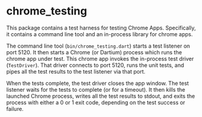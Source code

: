 # chrome_testing

This package contains a test harness for testing Chrome Apps. Specifically, it
contains a command line tool and an in-process library for chrome apps.

The command line tool (`bin/chrome_testing.dart`) starts a test listener on port
5120. It then starts a Chrome (or Dartium) process which runs the chrome app
under test. This chrome app invokes the in-process test driver (`TestDriver`).
That driver connects to port 5120, runs the unit tests, and pipes all the test
results to the test listener via that port.

When the tests complete, the test driver closes the app window. The test
listener waits for the tests to complete (or for a timeout). It then kills the
launched Chrome process, writes all the test results to stdout, and exits the
process with either a 0 or 1 exit code, depending on the test success or
failure.
